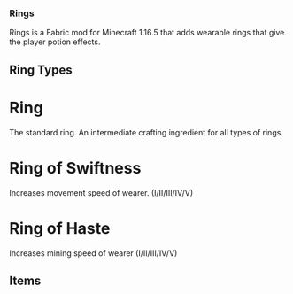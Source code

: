 ### Rings
Rings is a Fabric mod for Minecraft 1.16.5 that adds wearable rings that give the player potion effects.

## Ring Types
# Ring
The standard ring. An intermediate crafting ingredient for all types of rings.

# Ring of Swiftness
Increases movement speed of wearer.
(I/II/III/IV/V)

# Ring of Haste
Increases mining speed of wearer
(I/II/III/IV/V)

## Items
#
